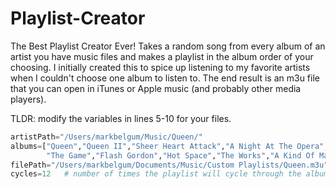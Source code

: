 # Playlist-Creator
The Best Playlist Creator Ever! Takes a random song from every album of an artist you have music files and makes a playlist in the album order of your choosing. I initially created this to spice up listening to my favorite artists when I couldn't choose one album to listen to. The end result is an m3u file that you can open in iTunes or Apple music (and probably other media players).

TLDR: modify the variables in lines 5-10 for your files.

```python
artistPath="/Users/markbelgum/Music/Queen/"
albums=["Queen","Queen II","Sheer Heart Attack","A Night At The Opera","A Day At The Races","News Of The World","Jazz",
        "The Game","Flash Gordon","Hot Space","The Works","A Kind Of Magic","The Miracle","Innuendo","Made In Heaven"]
filePath="/Users/markbelgum/Documents/Music/Custom Playlists/Queen.m3u"
cycles=12   # number of times the playlist will cycle through the albums
```
